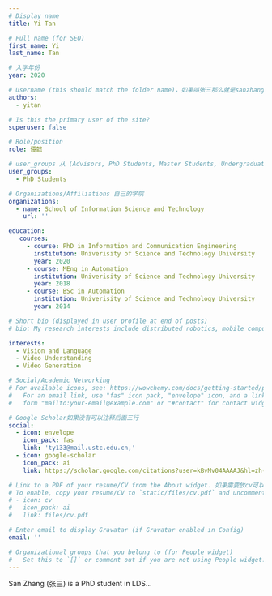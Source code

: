 ```yaml
---
# Display name
title: Yi Tan 

# Full name (for SEO)
first_name: Yi
last_name: Tan

# 入学年份
year: 2020

# Username (this should match the folder name)，如果叫张三那么就是sanzhang
authors:
  - yitan

# Is this the primary user of the site? 
superuser: false

# Role/position 
role: 谭懿

# user_groups 从 (Advisors, PhD Students, Master Students, Undergraduate) 从这四个里面选
user_groups:
  - PhD Students

# Organizations/Affiliations 自己的学院
organizations:
  - name: School of Information Science and Technology
    url: ''

education:
   courses:
     - course: PhD in Information and Communication Engineering
       institution: Univerisity of Science and Technology University
       year: 2020
     - course: MEng in Automation
       institution: Univerisity of Science and Technology University
       year: 2018
     - course: BSc in Automation
       institution: Univerisity of Science and Technology University
       year: 2014

# Short bio (displayed in user profile at end of posts)
# bio: My research interests include distributed robotics, mobile computing and programmable matter.

interests:
  - Vision and Language
  - Video Understanding
  - Video Generation

# Social/Academic Networking
# For available icons, see: https://wowchemy.com/docs/getting-started/page-builder/#icons
#   For an email link, use "fas" icon pack, "envelope" icon, and a link in the
#   form "mailto:your-email@example.com" or "#contact" for contact widget.

# Google Scholar如果没有可以注释后面三行
social:
  - icon: envelope
    icon_pack: fas
    link: 'ty133@mail.ustc.edu.cn,'
  - icon: google-scholar
    icon_pack: ai
    link: https://scholar.google.com/citations?user=kBvMv04AAAAJ&hl=zh-CN

# Link to a PDF of your resume/CV from the About widget. 如果需要放cv可以发给我
# To enable, copy your resume/CV to `static/files/cv.pdf` and uncomment the lines below.
# - icon: cv
#   icon_pack: ai
#   link: files/cv.pdf

# Enter email to display Gravatar (if Gravatar enabled in Config)
email: ''

# Organizational groups that you belong to (for People widget)
#   Set this to `[]` or comment out if you are not using People widget.
---
```


San Zhang (张三) is a PhD student in LDS...
